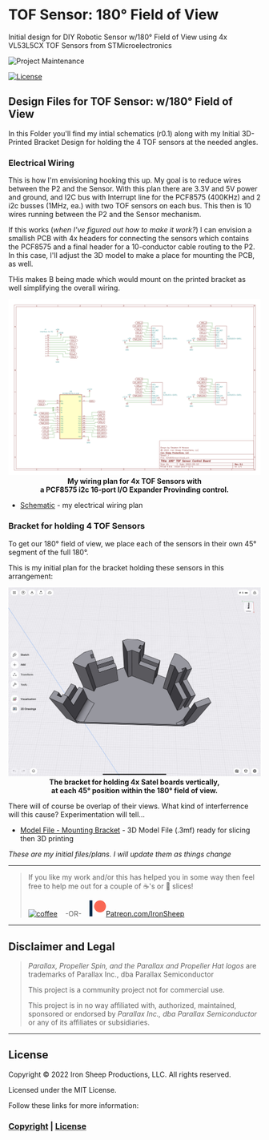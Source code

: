 # TOF Sensor: 180° Field of View
Initial design for DIY Robotic Sensor w/180° Field of View using 4x VL53L5CX TOF Sensors from STMicroelectronics

![Project Maintenance][maintenance-shield]

[![License][license-shield]](LICENSE)

## Design Files for TOF Sensor: w/180° Field of View

In this Folder you'll find my intial schematics (r0.1) along with my Initial 3D-Printed Bracket Design for holding the 4 TOF sensors at the needed angles.

### Electrical Wiring

This is how I'm envisioning hooking this up. My goal is to reduce wires between the P2 and the Sensor. With this plan there are 3.3V and 5V power and ground, and I2C bus with Interrupt line for the PCF8575 (400KHz) and 2 i2c busses (1MHz, ea.) with two TOF sensors on each bus. This then is 10 wires running between the P2 and the Sensor mechanism. 

If this works (*when I've figured out how to make it work?*) I can envision a smallish PCB with 4x headers for connecting the sensors which contains the PCF8575 and a final header for a 10-conductor cable routing to the P2. In this case, I'll adjust the 3D model to make a place for mounting the PCB, as well.

THis makes B being made which would mount on the printed bracket as well simplifying the overall wiring.

<p align="center">
  <img src="./Tof180SensorBoard/Tof180Sensor-R0.1.png" width="600"><br>
  <B>My wiring plan for 4x TOF Sensors with</br>a PCF8575 i2c 16-port I/O Expander Provinding control.</B>
</p>

- [Schematic](./Tof180SensorBoard/Tof180Sensor-R0.1.pdf) - my electrical wiring plan


### Bracket for holding 4 TOF Sensors

To get our 180° field of view, we place each of the sensors in their own 45° segment of the full 180°.

This is my initial plan for the bracket holding these sensors in this arrangement:

<p align="center">
  <img src="./Tof180SensorBracket/Shapr3d-View.jpeg" width="600"><br>
  <B>The bracket for holding 4x Satel boards vertically, </br>at each 45° position within the 180° field of view.</B>
</p>

There will of course be overlap of their views. What kind of interferrence will this cause?  Experimentation will tell...

- [Model File - Mounting Bracket](./Tof180SensorBracket/TOF-V2d.3mf) - 3D Model File (.3mf) ready for slicing then 3D printing


*These are my initial files/plans. I will update them as things change*

---

> If you like my work and/or this has helped you in some way then feel free to help me out for a couple of :coffee:'s or :pizza: slices!
>
> [![coffee](https://www.buymeacoffee.com/assets/img/custom_images/black_img.png)](https://www.buymeacoffee.com/ironsheep) &nbsp;&nbsp; -OR- &nbsp;&nbsp; [![Patreon](/Images/patreon.png)](https://www.patreon.com/IronSheep?fan_landing=true)[Patreon.com/IronSheep](https://www.patreon.com/IronSheep?fan_landing=true)

---

## Disclaimer and Legal

> *Parallax, Propeller Spin, and the Parallax and Propeller Hat logos* are trademarks of Parallax Inc., dba Parallax Semiconductor
>
> This project is a community project not for commercial use.
>
> This project is in no way affiliated with, authorized, maintained, sponsored or endorsed by *Parallax Inc., dba Parallax Semiconductor* or any of its affiliates or subsidiaries.

---

## License

Copyright © 2022 Iron Sheep Productions, LLC. All rights reserved.

Licensed under the MIT License.

Follow these links for more information:

### [Copyright](copyright) | [License](LICENSE)

[maintenance-shield]: https://img.shields.io/badge/maintainer-stephen%40ironsheep%2ebiz-blue.svg?style=for-the-badge

[license-shield]: https://camo.githubusercontent.com/bc04f96d911ea5f6e3b00e44fc0731ea74c8e1e9/68747470733a2f2f696d672e736869656c64732e696f2f6769746875622f6c6963656e73652f69616e74726963682f746578742d646976696465722d726f772e7376673f7374796c653d666f722d7468652d6261646765

